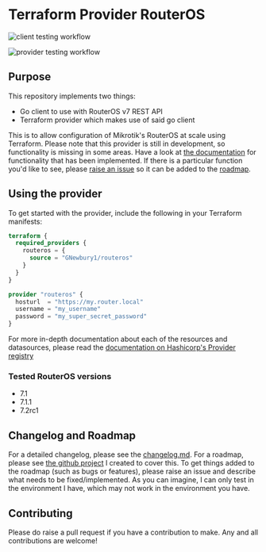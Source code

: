 # Terraform Provider RouterOS

![client testing workflow](https://github.com/gnewbury1/terraform-provider-routeros/actions/workflows/client_tests.yml/badge.svg?branch=main)

![provider testing workflow](https://github.com/gnewbury1/terraform-provider-routeros/actions/workflows/provider_tests.yml/badge.svg?branch=main)

## Purpose

This repository implements two things:
- Go client to use with RouterOS v7 REST API
- Terraform provider which makes use of said go client

This is to allow configuration of Mikrotik's RouterOS at scale using Terraform. Please note that this provider is still in development, so functionality is missing in some areas. Have a look at [the documentation](https://registry.terraform.io/providers/GNewbury1/routeros/latest/docs) for functionality that has been implemented. If there is a particular function you'd like to see, please [raise an issue](https://github.com/GNewbury1/terraform-provider-routeros/issues/new) so it can be added to the [roadmap](https://github.com/users/GNewbury1/projects/2).

## Using the provider

To get started with the provider, include the following in your Terraform manifests:

```terraform
terraform {
  required_providers {
    routeros = {
      source = "GNewbury1/routeros"
    }
  }
}

provider "routeros" {
  hosturl  = "https://my.router.local"
  username = "my_username"
  password = "my_super_secret_password"
}

```

For more in-depth documentation about each of the resources and datasources, please read the [documentation on Hashicorp's Provider registry](https://registry.terraform.io/providers/GNewbury1/routeros/latest/docs)

### Tested RouterOS versions

- 7.1
- 7.1.1
- 7.2rc1

## Changelog and Roadmap

For a detailed changelog, please see the [changelog.md](changelog.md).
For a roadmap, please see [the github project](https://github.com/users/GNewbury1/projects/2) I created to cover this. To get things added to the roadmap (such as bugs or features), please raise an issue and describe what needs to be fixed/implemented. As you can imagine, I can only test in the environment I have, which may not work in the environment you have.

## Contributing

Please do raise a pull request if you have a contribution to make. Any and all contributions are welcome!